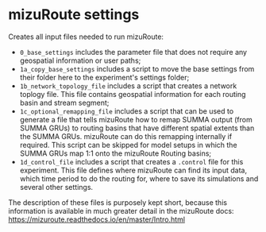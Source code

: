 # mizuRoute settings
Creates all input files needed to run mizuRoute:
- `0_base_settings` includes the parameter file that does not require any geospatial information or user paths;
- `1a_copy_base_settings` includes a script to move the base settings from their folder here to the experiment's settings folder;
- `1b_network_topology_file` includes a script that creates a network toplogy file. This file contains geospatial information for each routing basin and stream segment;
- `1c_optional_remapping_file` includes a script that can be used to generate a file that tells mizuRoute how to remap SUMMA output (from SUMMA GRUs) to routing basins that have different spatial extents than the SUMMA GRUs. mizuRoute can do this remapping internally if required. This script can be skipped for model setups in which the SUMMA GRUs map 1:1 onto the mizuRoute Routing basins;
- `1d_control_file` includes a script that creates a `.control` file for this experiment. This file defines where mizuRoute can find its input data, which time period to do the routing for, where to save its simulations and several other settings.

The description of these files is purposely kept short, because this information is available in much greater detail in the mizuRoute docs: https://mizuroute.readthedocs.io/en/master/Intro.html